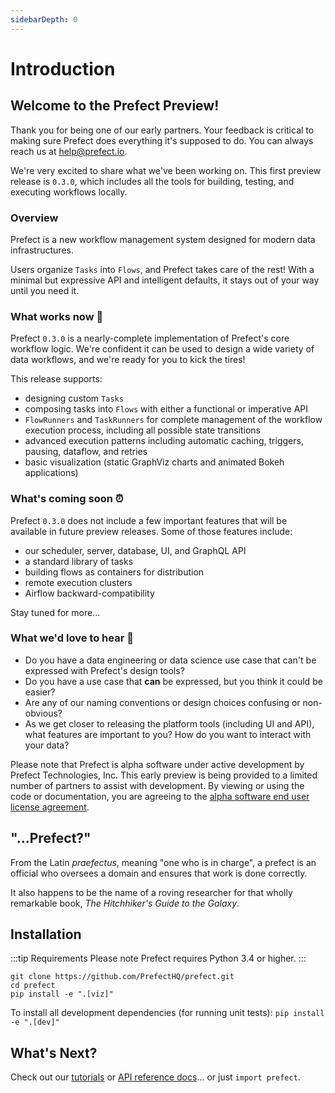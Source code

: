 ```yaml
---
sidebarDepth: 0
---
```


# Introduction

## Welcome to the Prefect Preview!

Thank you for being one of our early partners. Your feedback is critical to making sure Prefect does everything it's supposed to do. You can always reach us at [help@prefect.io]().

We're very excited to share what we've been working on. This first preview release is `0.3.0`, which includes all the tools for building, testing, and executing workflows locally.

### Overview

Prefect is a new workflow management system designed for modern data infrastructures.

Users organize `Tasks` into `Flows`, and Prefect takes care of the rest! With a minimal but expressive API and intelligent defaults, it stays out of your way until you need it.

### What works now 🚀

Prefect `0.3.0` is a nearly-complete implementation of Prefect's core workflow logic. We're confident it can be used to design a wide variety of data workflows, and we're ready for you to kick the tires!

This release supports:

- designing custom `Tasks`
- composing tasks into `Flows` with either a functional or imperative API
- `FlowRunners` and `TaskRunners` for complete management of the workflow execution process, including all possible state transitions
- advanced execution patterns including automatic caching, triggers, pausing, dataflow, and retries
- basic visualization (static GraphViz charts and animated Bokeh applications)

### What's coming soon ⏰

Prefect `0.3.0` does not include a few important features that will be available in future preview releases. Some of those features include:

- our scheduler, server, database, UI, and GraphQL API
- a standard library of tasks
- building flows as containers for distribution
- remote execution clusters
- Airflow backward-compatibility

Stay tuned for more...

### What we'd love to hear 📢

- Do you have a data engineering or data science use case that can't be expressed with Prefect's design tools?
- Do you have a use case that **can** be expressed, but you think it could be easier?
- Are any of our naming conventions or design choices confusing or non-obvious?
- As we get closer to releasing the platform tools (including UI and API), what features are important to you? How do you want to interact with your data?

Please note that Prefect is alpha software under active development by Prefect Technologies, Inc. This early preview is being provided to a limited number of partners to assist with development. By viewing or using the code or documentation, you are agreeing to the [alpha software end user license agreement](/license.html).

## "...Prefect?"

From the Latin _praefectus_, meaning "one who is in charge", a prefect is an official who oversees a domain and ensures that work is done correctly.

It also happens to be the name of a roving researcher for that wholly remarkable book, _The Hitchhiker's Guide to the Galaxy_.

## Installation

:::tip Requirements
Please note Prefect requires Python 3.4 or higher.
:::

```
git clone https://github.com/PrefectHQ/prefect.git
cd prefect
pip install -e ".[viz]"
```
To install all development dependencies (for running unit tests): `pip install -e ".[dev]"`

## What's Next?

Check out our [tutorials](tutorials/) or [API reference docs](api/)... or just `import prefect`.

